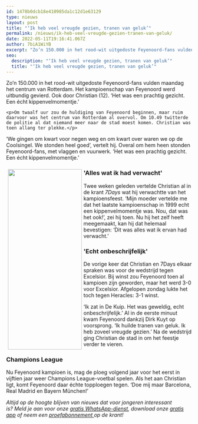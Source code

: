 ```yaml
---
id: 1478b0dcb18e410985da1c12d1e63129
type: nieuws
layout: post
title: "‘Ik heb veel vreugde gezien, tranen van geluk’"
permalink: /nieuws/ik-heb-veel-vreugde-gezien-tranen-van-geluk/
date: 2022-05-11T19:16:41.067Z
author: 7biA1WiYB
excerpt: "Zo’n 150.000 in het rood-wit uitgedoste Feyenoord-fans vulden maandag het centrum van Rotterdam. Het kampioenschap van Feyenoord werd uitbundig gevierd. Ook door Christian (12). ‘Het was een prachtig gezicht. Een écht kippenvelmomentje.’  "
seo:
  description: "‘Ik heb veel vreugde gezien, tranen van geluk’"
  title: "‘Ik heb veel vreugde gezien, tranen van geluk’"
---
```

Zo’n 150.000 in het rood-wit uitgedoste Feyenoord-fans vulden maandag het centrum van Rotterdam. Het kampioenschap van Feyenoord werd uitbundig gevierd. Ook door Christian (12). ‘Het was een prachtig gezicht. Een écht kippenvelmomentje.’  

    <p>Om twaalf uur zou de huldiging van Feyenoord beginnen, maar ruim daarvoor was het centrum van Rotterdam al overvol. Om 10.49 twitterde de politie al dat niemand meer naar de stad moest komen. Christian was toen allang ter plekke.</p>
<p>‘We gingen om kwart voor negen weg en om kwart over waren we op de Coolsingel. We stonden heel goed’, vertelt hij. Overal om hem heen stonden Feyenoord-fans, met vlaggen en vuurwerk. ‘Het was een prachtig gezicht. Een écht kippenvelmomentje.’</p>
<h3><div class="media media-element-container media-default media-float-left"><div id="file-417334" class="file file-image file-image-jpeg">

        
  
  <div class="content">
    <img title="Foto: Privé-beheer" height="1714" width="700" style="width: 200px; height: 490px; float: left; margin-left: 5px; margin-right: 5px;" class="media-element file-default" data-delta="1" src="https://7dagen.netlify.app/sites/default/files/DSC_0259%20-%20uitsnede.jpg" alt="">  </div>

  
</div>
</div>'Alles wat ik had verwacht'</h3>
<p>Twee weken geleden vertelde Christian al in de krant <em>7Days </em>wat hij verwachtte van het kampioensfeest. ‘Mijn moeder vertelde me dat het laatste kampioenschap in 1999 echt een kippenvelmomentje was. Nou, dat was het ook!’, zei hij toen. Nu hij het zelf heeft meegemaakt, kan hij dat helemaal bevestigen: ‘Dit was alles wat ik ervan had verwacht.’</p>
<h3>'Echt onbeschrijfelijk'</h3>
<p>De vorige keer dat Christian en 7Days elkaar spraken was voor de wedstrijd tegen Excelsior. Bij winst zou Feyenoord toen al kampioen zijn geworden, maar het werd 3-0 voor Excelsior. Afgelopen zondag lukte het toch tegen Heracles: 3-1 winst.</p>
<p>‘Ik zat in De Kuip. Het was geweldig, echt onbeschrijfelijk.’ Al in de eerste minuut kwam Feyenoord dankzij Dirk Kuyt op voorsprong. ‘Ik huilde tranen van geluk. Ik heb zoveel vreugde gezien.’ Na de wedstrijd ging Christian de stad in om het feestje verder te vieren.</p>
<h3>Champions League</h3>
<p>Nu Feyenoord kampioen is, mag de ploeg volgend jaar voor het eerst in vijftien jaar weer Champions League-voetbal spelen. Als het aan Christian ligt, komt Feyenoord daar échte topploegen tegen. ‘Doe mij maar Barcelona, Real Madrid en Bayern München!’ </p>
<p><em>Altijd op de hoogte blijven van nieuws dat voor jongeren interessant is? Meld je aan voor onze <a href="https://7dagen.netlify.app/whatsapp">gratis WhatsApp-dienst</a>, download onze <a href="https://7dagen.netlify.app/app">gratis app</a> of neem een <a href="https://abonneren.sevendays.nl/abonneren/abonnementen/ae/artikel">proefabonnement </a>op de krant!</em></p>  
